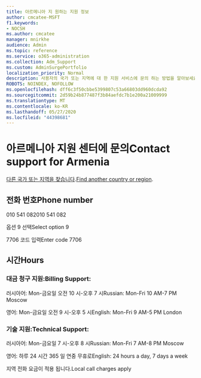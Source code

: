 ```yaml
---
title: 아르메니아 지 원하는 지원 정보
author: cmcatee-MSFT
f1.keywords:
- NOCSH
ms.author: cmcatee
manager: mnirkhe
audience: Admin
ms.topic: reference
ms.service: o365-administration
ms.collection: Adm_Support
ms.custom: AdminSurgePortfolio
localization_priority: Normal
description: 사용자의 국가 또는 지역에 대 한 지원 서비스에 문의 하는 방법을 알아보세요.
ROBOTS: NOINDEX, NOFOLLOW
ms.openlocfilehash: dff6c3f50cbbe5399807c53a66803dd960dcda92
ms.sourcegitcommit: 2d59b24b877487f3b84aefdc7b1e200a21009999
ms.translationtype: MT
ms.contentlocale: ko-KR
ms.lasthandoff: 05/27/2020
ms.locfileid: "44398681"
---
```

# <a name="contact-support-for-armenia"></a><span data-ttu-id="a06ee-103">아르메니아 지원 센터에 문의</span><span class="sxs-lookup"><span data-stu-id="a06ee-103">Contact support for Armenia</span></span>

<span data-ttu-id="a06ee-104">[다른 국가 또는 지역을 찾습니다](../contact-support-for-business-products.md).</span><span class="sxs-lookup"><span data-stu-id="a06ee-104">[Find another country or region](../contact-support-for-business-products.md).</span></span>

## <a name="phone-number"></a><span data-ttu-id="a06ee-105">전화 번호</span><span class="sxs-lookup"><span data-stu-id="a06ee-105">Phone number</span></span>
<span data-ttu-id="a06ee-106">010 541 082</span><span class="sxs-lookup"><span data-stu-id="a06ee-106">010 541 082</span></span>

<span data-ttu-id="a06ee-107">옵션 9 선택</span><span class="sxs-lookup"><span data-stu-id="a06ee-107">Select option 9</span></span>

<span data-ttu-id="a06ee-108">7706 코드 입력</span><span class="sxs-lookup"><span data-stu-id="a06ee-108">Enter code 7706</span></span>

## <a name="hours"></a><span data-ttu-id="a06ee-109">시간</span><span class="sxs-lookup"><span data-stu-id="a06ee-109">Hours</span></span>
### <a name="billing-support"></a><span data-ttu-id="a06ee-110">대금 청구 지원:</span><span class="sxs-lookup"><span data-stu-id="a06ee-110">Billing Support:</span></span>

<span data-ttu-id="a06ee-111">러시아어: Mon-금요일 오전 10 시-오후 7 시</span><span class="sxs-lookup"><span data-stu-id="a06ee-111">Russian: Mon-Fri 10 AM-7 PM Moscow</span></span>

<span data-ttu-id="a06ee-112">영어: Mon-금요일 오전 9 시-오후 5 시</span><span class="sxs-lookup"><span data-stu-id="a06ee-112">English: Mon-Fri 9 AM-5 PM London</span></span>

### <a name="technical-support"></a><span data-ttu-id="a06ee-113">기술 지원:</span><span class="sxs-lookup"><span data-stu-id="a06ee-113">Technical Support:</span></span>

<span data-ttu-id="a06ee-114">러시아어: Mon-금요일 7 시-오후 8 시</span><span class="sxs-lookup"><span data-stu-id="a06ee-114">Russian: Mon-Fri 7 AM-8 PM Moscow</span></span>

<span data-ttu-id="a06ee-115">영어: 하루 24 시간 365 일 연중 무휴로</span><span class="sxs-lookup"><span data-stu-id="a06ee-115">English: 24 hours a day, 7 days a week</span></span>

<span data-ttu-id="a06ee-116">지역 전화 요금이 적용 됩니다.</span><span class="sxs-lookup"><span data-stu-id="a06ee-116">Local call charges apply</span></span>
